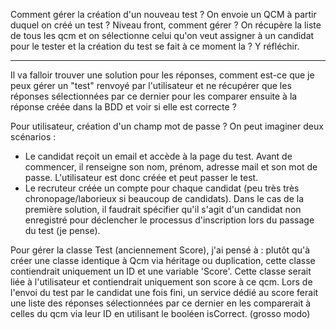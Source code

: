 Comment gérer la création d'un nouveau test ? On envoie un QCM à partir duquel on créé un test ?
Niveau front, comment gérer ? On récupère la liste de tous les qcm et on sélectionne celui qu'on veut assigner à un candidat pour le tester
et la création du test se fait à ce moment la ? Y réfléchir.

---
Il va falloir trouver une solution pour les réponses, comment est-ce que je peux gérer un "test" renvoyé
par l'utilisateur et ne récupérer que les réponses sélectionnées par ce dernier pour les comparer ensuite à la réponse
créée dans la BDD et voir si elle est correcte ?

Pour utilisateur, création d'un champ mot de passe ? On peut imaginer deux scénarios :
- Le candidat reçoit un email et accède à la page du test. Avant de commencer, il renseigne son nom, prénom, adresse mail et son mot de passe. L'utilisateur est donc créée et peut passer le test.
- Le recruteur créée un compte pour chaque candidat (peu très très chronopage/laborieux si beaucoup de candidats).
Dans le cas de la première solution, il faudrait spécifier qu'il s'agit d'un candidat non enregistré pour déclencher le processus d'inscription lors du passage du test (je pense).

Pour gérer la classe Test (anciennement Score), j'ai pensé à :
plutôt qu'à créer une classe identique à Qcm via héritage ou duplication, cette classe contiendrait uniquement un ID et une variable 'Score'.
Cette classe serait liée à l'utilisateur et contiendrait uniquement son score à ce qcm. Lors de l'envoi du test par
le candidat une fois fini, un service dédié au score ferait une liste des réponses sélectionnées par ce dernier
en les comparerait à celles du qcm via leur ID en utilisant le booléen isCorrect. (grosso modo)